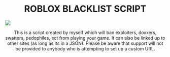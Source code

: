 <h1 align="center">ROBLOX BLACKLIST SCRIPT</h1>
<img align="center" src="https://img.shields.io/github/last-commit/practicalBlxee/Roblox-Blacklist-System?label=Last%20Commit">
<p align="center">This is a script created by myself which will ban exploiters, doxxers, swatters, pedophiles, ect from playing your game. It can also be linked up to other sites (as long as its in a JSON). Please be aware that support will not be provided to anybody who is attempting to set up a custom URL.
  
